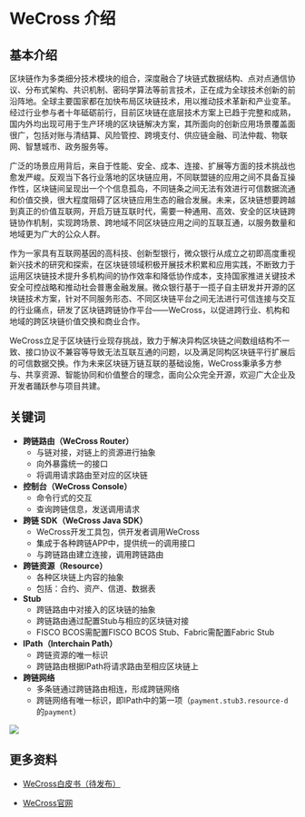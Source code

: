 # WeCross 介绍

## 基本介绍

区块链作为多类细分技术模块的组合，深度融合了块链式数据结构、点对点通信协议、分布式架构、共识机制、密码学算法等前言技术，正在成为全球技术创新的前沿阵地。全球主要国家都在加快布局区块链技术，用以推动技术革新和产业变革。经过行业参与者十年砥砺前行，目前区块链在底层技术方案上已趋于完整和成熟，国内外均出现可用于生产环境的区块链解决方案，其所面向的创新应用场景覆盖面很广，包括对账与清结算、风险管控、跨境支付、供应链金融、司法仲裁、物联网、智慧城市、政务服务等。

广泛的场景应用背后，来自于性能、安全、成本、连接、扩展等方面的技术挑战也愈发严峻。反观当下各行业落地的区块链应用，不同联盟链的应用之间不具备互操作性，区块链间呈现出一个个信息孤岛，不同链条之间无法有效进行可信数据流通和价值交换，很大程度阻碍了区块链应用生态的融合发展。未来，区块链想要跨越到真正的价值互联网，开启万链互联时代，需要一种通用、高效、安全的区块链跨链协作机制，实现跨场景、跨地域不同区块链应用之间的互联互通，以服务数量和地域更为广大的公众人群。

作为一家具有互联网基因的高科技、创新型银行，微众银行从成立之初即高度重视新兴技术的研究和探索，在区块链领域积极开展技术积累和应用实践，不断致力于运用区块链技术提升多机构间的协作效率和降低协作成本，支持国家推进关键技术安全可控战略和推动社会普惠金融发展。微众银行基于一揽子自主研发并开源的区块链技术方案，针对不同服务形态、不同区块链平台之间无法进行可信连接与交互的行业痛点，研发了区块链跨链协作平台——WeCross，以促进跨行业、机构和地域的跨区块链价值交换和商业合作。

WeCross立足于区块链行业现存挑战，致力于解决异构区块链之间数组结构不一致、接口协议不兼容等导致无法互联互通的问题，以及满足同构区块链平行扩展后的可信数据交换。作为未来区块链万链互联的基础设施，WeCross秉承多方参与、共享资源、智能协同和价值整合的理念，面向公众完全开源，欢迎广大企业及开发者踊跃参与项目共建。

## 关键词

* **跨链路由（WeCross Router）**
  * 与链对接，对链上的资源进行抽象
  * 向外暴露统一的接口
  * 将调用请求路由至对应的区块链
* **控制台（WeCross Console）**
  * 命令行式的交互
  * 查询跨链信息，发送调用请求
* **跨链 SDK（WeCross Java SDK）**
  * WeCross开发工具包，供开发者调用WeCross
  * 集成于各种跨链APP中，提供统一的调用接口
  * 与跨链路由建立连接，调用跨链路由
* **跨链资源（Resource）**
  * 各种区块链上内容的抽象
  * 包括：合约、资产、信道、数据表
* **Stub**
  * 跨链路由中对接入的区块链的抽象
  * 跨链路由通过配置Stub与相应的区块链对接
  * FISCO BCOS需配置FISCO BCOS Stub、Fabric需配置Fabric Stub
* **IPath（Interchain Path）**
  * 跨链资源的唯一标识
  * 跨链路由根据IPath将请求路由至相应区块链上
* **跨链网络**
  * 多条链通过跨链路由相连，形成跨链网络
  * 跨链网络有唯一标识，即IPath中的第一项（`payment.stub3.resource-d`的`payment`）

![](../images/framework.png)



## 更多资料

- [WeCross白皮书（待发布）]()

- [WeCross官网](https://fintech.webank.com/wecross)